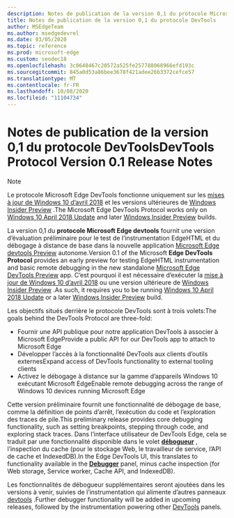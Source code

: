 ```yaml
---
description: Notes de publication de la version 0,1 du protocole Microsoft Edge DevTools
title: Notes de publication de la version 0,1 du protocole DevTools
author: MSEdgeTeam
ms.author: msedgedevrel
ms.date: 03/05/2020
ms.topic: reference
ms.prod: microsoft-edge
ms.custom: seodec18
ms.openlocfilehash: 3c0648467c20572a525fe257788068966efd193c
ms.sourcegitcommit: 845a0d53a86bee3678f421adee26b3372cefce57
ms.translationtype: MT
ms.contentlocale: fr-FR
ms.lasthandoff: 10/08/2020
ms.locfileid: "11104734"
---
```

# <span data-ttu-id="07abf-103">Notes de publication de la version 0,1 du protocole DevTools</span><span class="sxs-lookup"><span data-stu-id="07abf-103">DevTools Protocol Version 0.1 Release Notes</span></span>

> [!NOTE]
> <span data-ttu-id="07abf-104">Le protocole Microsoft Edge DevTools fonctionne uniquement sur les [mises à jour de Windows 10 d’avril 2018](https://blogs.windows.com/windowsexperience/2018/04/30/how-to-get-the-windows-10-april-2018-update/#5VXkQMU41CJzZPER.97) et les versions ultérieures de [Windows Insider Preview](https://insider.windows.com/en-us/getting-started/) .</span><span class="sxs-lookup"><span data-stu-id="07abf-104">The Microsoft Edge DevTools Protocol works only on [Windows 10 April 2018 Update](https://blogs.windows.com/windowsexperience/2018/04/30/how-to-get-the-windows-10-april-2018-update/#5VXkQMU41CJzZPER.97) and later [Windows Insider Preview](https://insider.windows.com/en-us/getting-started/) builds.</span></span>

<span data-ttu-id="07abf-105">La version 0,1 du **protocole Microsoft Edge devtools** fournit une version d’évaluation préliminaire pour le test de l’instrumentation EdgeHTML et du débogage à distance de base dans la nouvelle application [Microsoft Edge devtools Preview](https://www.microsoft.com/store/p/microsoft-edge-devtools-preview/9mzbfrmz0mnj?activetab=pivot%3aoverviewtab) autonome.</span><span class="sxs-lookup"><span data-stu-id="07abf-105">Version 0.1 of the Microsoft **Edge DevTools Protocol** provides an early preview for testing EdgeHTML instrumentation and basic remote debugging in the new standalone [Microsoft Edge DevTools Preview](https://www.microsoft.com/store/p/microsoft-edge-devtools-preview/9mzbfrmz0mnj?activetab=pivot%3aoverviewtab) app.</span></span> <span data-ttu-id="07abf-106">C’est pourquoi il est nécessaire d’exécuter la [mise à jour de Windows 10 d’avril 2018](https://blogs.windows.com/windowsexperience/2018/04/30/how-to-get-the-windows-10-april-2018-update/#5VXkQMU41CJzZPER.97) ou une version ultérieure de [Windows Insider Preview](https://insider.windows.com/en-us/getting-started/) .</span><span class="sxs-lookup"><span data-stu-id="07abf-106">As such, it requires you to be running [Windows 10 April 2018 Update](https://blogs.windows.com/windowsexperience/2018/04/30/how-to-get-the-windows-10-april-2018-update/#5VXkQMU41CJzZPER.97) or a later [Windows Insider Preview](https://insider.windows.com/en-us/getting-started/) build.</span></span>

<span data-ttu-id="07abf-107">Les objectifs situés derrière le protocole DevTools sont à trois volets:</span><span class="sxs-lookup"><span data-stu-id="07abf-107">The goals behind the DevTools Protocol are three-fold:</span></span>

 - <span data-ttu-id="07abf-108">Fournir une API publique pour notre application DevTools à associer à Microsoft Edge</span><span class="sxs-lookup"><span data-stu-id="07abf-108">Provide a public API for our DevTools app to attach to Microsoft Edge</span></span>
 - <span data-ttu-id="07abf-109">Développer l’accès à la fonctionnalité DevTools aux clients d’outils externes</span><span class="sxs-lookup"><span data-stu-id="07abf-109">Expand access of DevTools functionality to external tooling clients</span></span>
 - <span data-ttu-id="07abf-110">Activez le débogage à distance sur la gamme d’appareils Windows 10 exécutant Microsoft Edge</span><span class="sxs-lookup"><span data-stu-id="07abf-110">Enable remote debugging across the range of Windows 10 devices running Microsoft Edge</span></span> 

<span data-ttu-id="07abf-111">Cette version préliminaire fournit une fonctionnalité de débogage de base, comme la définition de points d’arrêt, l’exécution du code et l’exploration des traces de pile.</span><span class="sxs-lookup"><span data-stu-id="07abf-111">This preliminary release provides core debugging functionality, such as setting breakpoints, stepping through code, and exploring stack traces.</span></span> <span data-ttu-id="07abf-112">Dans l’interface utilisateur de DevTools Edge, cela se traduit par une fonctionnalité disponible dans le volet [**débogueur**](../../devtools-guide/debugger.md) , l’inspection du cache (pour le stockage Web, le travailleur de service, l’API de cache et IndexedDB).</span><span class="sxs-lookup"><span data-stu-id="07abf-112">In the Edge DevTools UI, this translates to functionality available in the [**Debugger**](../../devtools-guide/debugger.md) panel, minus cache inspection (for Web storage, Service worker, Cache API, and IndexedDB).</span></span> 

<span data-ttu-id="07abf-113">Les fonctionnalités de débogueur supplémentaires seront ajoutées dans les versions à venir, suivies de l’instrumentation qui alimente d’autres panneaux [devtools](../../devtools-guide.md) .</span><span class="sxs-lookup"><span data-stu-id="07abf-113">Further debugger functionality will be added in upcoming releases, followed by the instrumentation powering other [DevTools](../../devtools-guide.md) panels.</span></span>
